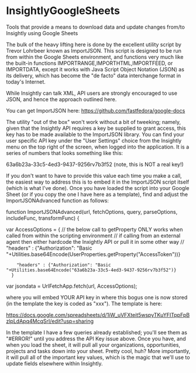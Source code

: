 # InsightlyGoogleSheets
Tools that provide a means to download data and update changes from/to Insightly using Google Sheets

The bulk of the heavy lifting here is done by the excellent utility script by Trevor Lohrbeer known as ImportJSON. This script is designed to be run from within the Google Sheets environment, and functions very much like the built-in functions IMPORTRANGE,IMPORTHTML,IMPORTFEED, or IMPORTDATA, except it works with Java Script Object Notation (JSON) as its delivery, which has become the "de facto" data interchange format in today's Internet.

While Insightly can talk XML, API users are strongly encouraged to use JSON, and hence the approach outlined here.

You can get ImportJSON here: https://github.com/fastfedora/google-docs

The utility "out of the box" won't work without a bit of tweeking; namely, given that the Insightly API requires a key be supplied to grant access, this key has to be made available to the ImportJSON library. You can find your user specific API key under the "User Settings" choice from the Insightly menu on the top right of the screen, when logged into the application. It is a series of numbers that looks something like this:

63a6b23a-33c5-4ed3-9437-9256rv7b3f52 (note, this is NOT a real key!)

If you don't want to have to provide this value each time you make a call, the easiest way to address this is to embed it in the ImportJSON script itself (which is what I've done). Once you have loaded the script into your Google Sheet (or if you copy the one I have here as a template), find and adjust the ImportJSONAdvanced function as follows:

function ImportJSONAdvanced(url, fetchOptions, query, parseOptions, includeFunc, transformFunc) {
  
  var AccessOptions =
      {
        // the below call to getProperty ONLY works when called from within the scripting environment
        // if calling from an external agent then either hardcode the Inxightly API or pull it in some other way 
        // "headers" : {"Authorization": "Basic "+Utilities.base64Encode(UserProperties.getProperty("AccessToken"))}
        
        "headers" : {"Authorization": "Basic "+Utilities.base64Encode("63a6b23a-33c5-4ed3-9437-9256rv7b3f52")}
      }
  
  var jsondata = UrlFetchApp.fetch(url, AccessOptions);

where you will embed YOUR API key in where this bogus one is now stored (in the template the key is coded as "xxx"). The template is here:

https://docs.google.com/spreadsheets/d/1iW_uVFXteit5wspyTKuYFITppFpBzlpLdApq4McqSrI/edit?usp=sharing

In the template I have a few queries already established; you'll see them as "#ERROR!" until you address the API Key issue above. Once you have, and when you load the sheet, it will pull all your organizations, opportunities, projects and tasks down into your sheet. Pretty cool, huh? More importantly, it will pull all of the important key values, which is the magic that we'll use to update fields elsewhere within Insightly.
